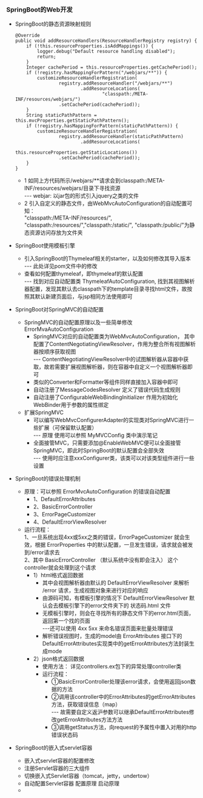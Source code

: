 ### SpringBoot的Web开发

+ SpringBoot的静态资源映射规则  
    
    ```
    @Override
    public void addResourceHandlers(ResourceHandlerRegistry registry) {
        if (!this.resourceProperties.isAddMappings()) {
            logger.debug("Default resource handling disabled");
            return;
        }
        Integer cachePeriod = this.resourceProperties.getCachePeriod();
        if (!registry.hasMappingForPattern("/webjars/**")) {
            customizeResourceHandlerRegistration(
                    registry.addResourceHandler("/webjars/**")
                            .addResourceLocations(
                                    "classpath:/META-INF/resources/webjars/")
                    .setCachePeriod(cachePeriod));
        }
        String staticPathPattern = this.mvcProperties.getStaticPathPattern();
        if (!registry.hasMappingForPattern(staticPathPattern)) {
            customizeResourceHandlerRegistration( 
                    registry.addResourceHandler(staticPathPattern)
                            .addResourceLocations(
                                    this.resourceProperties.getStaticLocations())
                    .setCachePeriod(cachePeriod));
        }
    }
  
    ``` 
    + 1 如同上方代码所示/webjars/**请求会到classpath:/META-INF/resources/webjars/目录下寻找资源  
    --- webjar: 以jar包的形式引入jquery之类的文件
    + 2 引入自定义的静态文件，由WebMvcAutoConfiguration的自动配置可知：  
    "classpath:/META-INF/resources/", "classpath:/resources/","classpath:/static/", "classpath:/public/"为静态资源访问存放为文件夹
    
+ SpringBoot使用模板引擎
    + 引入SpringBoot的Thymeleaf相关的starter，以及如何修改其导入版本  
    --- 此处详见pom文件中的修改
    + 查看如何配置thymeleaf，即thymeleaf的默认配置  
    --- 找到对应自动配置类 ThymeleafAutoConfiguration, 找到其视图解析器配置，发现其默认去classpath下的template目录寻找html文件，故按照其默认新建页面后，与jsp相同方法使用即可

+ SpringBoot对SpringMVC的自动配置 
    + SpringMVC的自动配置原理以及一些简单修改ErrorMvaAutoConfiguration
        + SpringMVC对应的自动配置类为WebMvcAutoConfiguration， 其中配置了ContentNegotiatingViewResolver，作用为整合所有视图解析器按顺序获取视图  
        --- ContentNegotiatingViewResolver中的试图解析器从容器中获取，故若需要扩展视图解析器，则在容器中自定义一个视图解析器即可
        + 类似的Converter和Formatter等组件同样直接加入容器中即可
        + 自动注册了MessageCodesResolver 定义了错误代码生成规则
        + 自动注册了ConfigurableWebBindingInitializer 作用为初始化WebBinder用于参数的属性绑定
    + 扩展SpringMVC
        + 可以编写WebMvcConfigurerAdapter的实现类对SpringMVC进行一些扩展（可保留默认配置）  
        --- 原理 使用可以参照 MyMVCConfig 类中演示笔记
        + 全面接管MVC，只需要添加@EnableWebMVC便可以全面接管SpringMVC，即此时SpringBoot的默认配置会全部失效  
        --- 使用时应注意xxxConfigurer类，该类可以对该类型组件进行一些设置
        
+ SpringBoot的错误处理机制
    + 原理：可以参照 ErrorMvcAutoConfiguration 的错误自动配置
        + 1、DefaultErrorAttributes
        + 2、BasicErrorController
        + 3、ErrorPageCustomizer
        + 4、DefaultErrorViewResolver
    + 运行流程：  
    1、一旦系统出现4xx或5xx之类的错误，ErrorPageCustomizer 就会生效，根据 ErrorProperties 中的默认配置，一旦发生错误，请求就会被发到/error请求去  
    2、其中 BasicErrorController （默认系统中没有即会注入） 这个controller就会处理到这个请求
        + 1）html格式返回数据
            + 其中会视图解析器由默认的 DefaultErrorViewResolver 来解析 /error 请求，生成视图对象来进行对应的响应
            + 由源码可知，有模板引擎的情况下 DefaultErrorViewResolver 默认会去模板引擎下的error文件夹下的 状态码.html 文件
            + 无模板引擎时，则会在寻找所有的静态文件下的error.html页面， 返回第一个找的页面  
            ---还可以使用 4xx 5xx 来命名错误页面来批量处理错误
            + 解析错误视图时，生成的model由 ErrorAttributes 接口下的 DefaultErrorAttributes实现类中的getErrorAttributes方法封装生成mode
        + 2）json格式返回数据
            + 使用方法： 详见controllers.ex包下的异常处理controller类
            + 运行流程：
                + ①BasicErrorController处理该error请求，会使用返回json数据的方法
                + ②调用该controller中的ErrorAttributes的getErrorAttributes方法，获取错误信息（map）  
                --- 故需要自定义返沪参数可以继承DefaultErrorAttributes修改getErrorAttributes方法方法
                + ③调用getStatus方法，向request的予属性中置入对用的http错误状态码
+ SpringBoot的嵌入式servlet容器
    + 嵌入式servlet容器的配置修改
    + 注册Servlet容器的三大组件
    + 切换嵌入式Servlet容器（tomcat，jetty，undertow）
    + 自动配置Servlet容器 配置原理 启动原理
    + 
